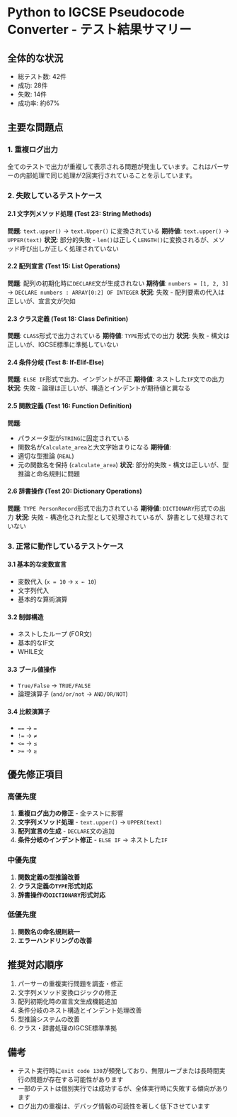 # Python to IGCSE Pseudocode Converter - テスト結果サマリー

## 全体的な状況
- 総テスト数: 42件
- 成功: 28件
- 失敗: 14件
- 成功率: 約67%

## 主要な問題点

### 1. 重複ログ出力
全てのテストで出力が重複して表示される問題が発生しています。これはパーサーの内部処理で同じ処理が2回実行されていることを示しています。

### 2. 失敗しているテストケース

#### 2.1 文字列メソッド処理 (Test 23: String Methods)
**問題**: `text.upper()` → `text.Upper()` に変換されている
**期待値**: `text.upper()` → `UPPER(text)`
**状況**: 部分的失敗 - `len()`は正しく`LENGTH()`に変換されるが、メソッド呼び出しが正しく処理されていない

#### 2.2 配列宣言 (Test 15: List Operations)
**問題**: 配列の初期化時に`DECLARE`文が生成されない
**期待値**: `numbers = [1, 2, 3]` → `DECLARE numbers : ARRAY[0:2] OF INTEGER`
**状況**: 失敗 - 配列要素の代入は正しいが、宣言文が欠如

#### 2.3 クラス定義 (Test 18: Class Definition)
**問題**: `CLASS`形式で出力されている
**期待値**: `TYPE`形式での出力
**状況**: 失敗 - 構文は正しいが、IGCSE標準に準拠していない

#### 2.4 条件分岐 (Test 8: If-Elif-Else)
**問題**: `ELSE IF`形式で出力、インデントが不正
**期待値**: ネストした`IF`文での出力
**状況**: 失敗 - 論理は正しいが、構造とインデントが期待値と異なる

#### 2.5 関数定義 (Test 16: Function Definition)
**問題**: 
- パラメータ型が`STRING`に固定されている
- 関数名が`Calculate_area`と大文字始まりになる
**期待値**: 
- 適切な型推論 (`REAL`)
- 元の関数名を保持 (`calculate_area`)
**状況**: 部分的失敗 - 構文は正しいが、型推論と命名規則に問題

#### 2.6 辞書操作 (Test 20: Dictionary Operations)
**問題**: `TYPE PersonRecord`形式で出力されている
**期待値**: `DICTIONARY`形式での出力
**状況**: 失敗 - 構造化された型として処理されているが、辞書として処理されていない

### 3. 正常に動作しているテストケース

#### 3.1 基本的な変数宣言
- 変数代入 (`x = 10` → `x ← 10`)
- 文字列代入
- 基本的な算術演算

#### 3.2 制御構造
- ネストしたループ (FOR文)
- 基本的なIF文
- WHILE文

#### 3.3 ブール値操作
- `True/False` → `TRUE/FALSE`
- 論理演算子 (`and/or/not` → `AND/OR/NOT`)

#### 3.4 比較演算子
- `==` → `=`
- `!=` → `≠`
- `<=` → `≤`
- `>=` → `≥`

## 優先修正項目

### 高優先度
1. **重複ログ出力の修正** - 全テストに影響
2. **文字列メソッド処理** - `text.upper()` → `UPPER(text)`
3. **配列宣言の生成** - `DECLARE`文の追加
4. **条件分岐のインデント修正** - `ELSE IF` → ネストした`IF`

### 中優先度
1. **関数定義の型推論改善**
2. **クラス定義の`TYPE`形式対応**
3. **辞書操作の`DICTIONARY`形式対応**

### 低優先度
1. **関数名の命名規則統一**
2. **エラーハンドリングの改善**

## 推奨対応順序

1. パーサーの重複実行問題を調査・修正
2. 文字列メソッド変換ロジックの修正
3. 配列初期化時の宣言文生成機能追加
4. 条件分岐のネスト構造とインデント処理改善
5. 型推論システムの改善
6. クラス・辞書処理のIGCSE標準準拠

## 備考

- テスト実行時に`exit code 130`が頻発しており、無限ループまたは長時間実行の問題が存在する可能性があります
- 一部のテストは個別実行では成功するが、全体実行時に失敗する傾向があります
- ログ出力の重複は、デバッグ情報の可読性を著しく低下させています